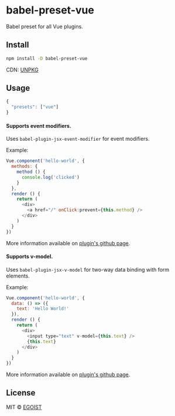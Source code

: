 # babel-preset-vue

Babel preset for all Vue plugins.

## Install

```bash
npm install -D babel-preset-vue
```

CDN: [UNPKG](https://unpkg.com/babel-preset-vue/)

## Usage

```js
{
  "presets": ["vue"]
}
```

#### Supports event modifiers.

Uses `babel-plugin-jsx-event-modifier` for event modifiers.

Example:
```js
Vue.component('hello-world', {
  methods: {
    method () {
      console.log('clicked')
    }
  },
  render () {
    return (
      <div>
        <a href="/" onClick:prevent={this.method} />
      </div>
    )
  }
})
```

More information available on [plugin's github page](https://github.com/nickmessing/babel-plugin-jsx-event-modifiers).

#### Supports v-model.

Uses `babel-plugin-jsx-v-model` for two-way data binding with form elements.

Example:
```js
Vue.component('hello-world', {
  data: () => ({
    text: 'Hello World!'
  }),
  render () {
    return (
      <div>
        <input type="text" v-model={this.text} />
        {this.text}
      </div>
    )
  }
})
```

More information available on [plugin's github page](https://github.com/nickmessing/babel-plugin-jsx-v-model).

## License

MIT &copy; [EGOIST](https://github.com/egoist)
